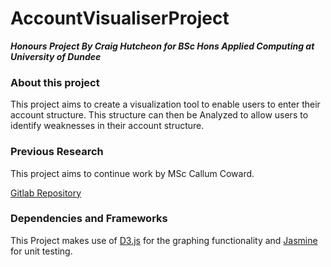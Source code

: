 # AccountVisualiserProject
***Honours Project By Craig Hutcheon for BSc Hons Applied Computing at  University of Dundee***

###  About this project
This project aims to create a visualization tool to enable users to enter their account structure. This structure can then be Analyzed to allow users to identify weaknesses in their account structure.

### Previous Research
This project aims to continue work by MSc Callum Coward.

[Gitlab Repository](https://gitlab.com/cjcoward-msc-project/account_visualiser)

### Dependencies and Frameworks
This Project makes use of [D3.js](https://d3js.org/) for the graphing functionality and [Jasmine](https://jasmine.github.io/) for unit testing.
